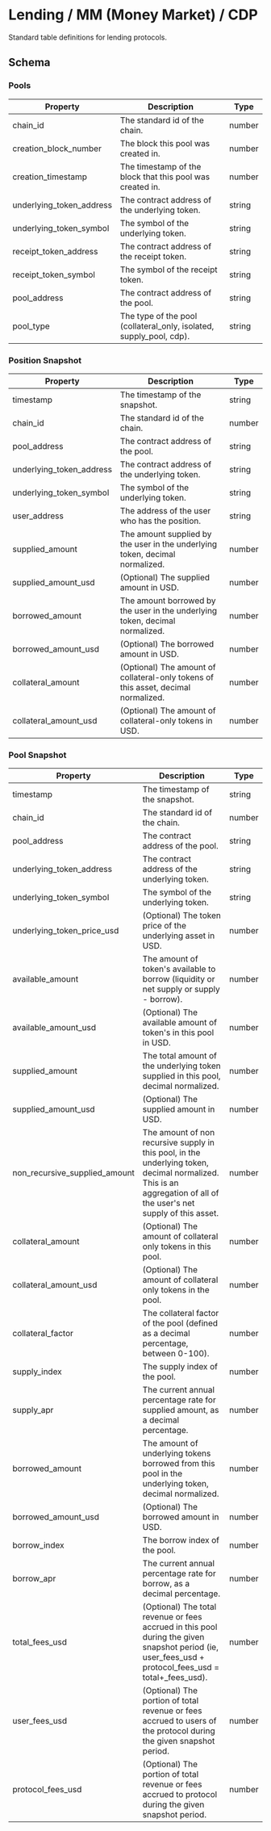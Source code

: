 # Lending / MM (Money Market) / CDP

Standard table definitions for lending protocols.

## Schema

### Pools

| Property                | Description                                                                   | Type   |
|-------------------------|-------------------------------------------------------------------------------|--------|
| chain_id                | The standard id of the chain.                                                 | number |
| creation_block_number   | The block this pool was created in.                                           | number |
| creation_timestamp      | The timestamp of the block that this pool was created in.                     | number |
| underlying_token_address| The contract address of the underlying token.                                 | string |
| underlying_token_symbol | The symbol of the underlying token.                                           | string |
| receipt_token_address   | The contract address of the receipt token.                                    | string |
| receipt_token_symbol    | The symbol of the receipt token.                                              | string |
| pool_address            | The contract address of the pool.                                             | string |
| pool_type               | The type of the pool (collateral_only, isolated, supply_pool, cdp).           | string |

### Position Snapshot

| Property                | Description                                                                   | Type   |
|-------------------------|-------------------------------------------------------------------------------|--------|
| timestamp               | The timestamp of the snapshot.                                                | string |
| chain_id                | The standard id of the chain.                                                 | number |
| pool_address            | The contract address of the pool.                                             | string |
| underlying_token_address| The contract address of the underlying token.                                 | string |
| underlying_token_symbol | The symbol of the underlying token.                                           | string |
| user_address            | The address of the user who has the position.                                 | string |
| supplied_amount         | The amount supplied by the user in the underlying token, decimal normalized.  | number |
| supplied_amount_usd     | (Optional) The supplied amount in USD.                                        | number |
| borrowed_amount         | The amount borrowed by the user in the underlying token, decimal normalized.  | number |
| borrowed_amount_usd     | (Optional) The borrowed amount in USD.                                        | number |
| collateral_amount       | (Optional) The amount of collateral-only tokens of this asset, decimal normalized.    | number |
| collateral_amount_usd   | (Optional) The amount of collateral-only tokens in USD.                       | number |

### Pool Snapshot

| Property                | Description                                                                   | Type   |
|-------------------------|-------------------------------------------------------------------------------|--------|
| timestamp               | The timestamp of the snapshot.                                                | string |
| chain_id                | The standard id of the chain.                                                 | number |
| pool_address            | The contract address of the pool.                                             | string |
| underlying_token_address| The contract address of the underlying token.                                 | string |
| underlying_token_symbol | The symbol of the underlying token.                                           | string |
| underlying_token_price_usd | (Optional) The token price of the underlying asset in USD.                 | number |
| available_amount        | The amount of token's available to borrow (liquidity or net supply or supply - borrow). | number |
| available_amount_usd    | (Optional) The available amount of token's in this pool in USD.               | number |
| supplied_amount         | The total amount of the underlying token supplied in this pool, decimal normalized.    | number |
| supplied_amount_usd     | (Optional) The supplied amount in USD.                                        | number |
| non_recursive_supplied_amount | The amount of non recursive supply in this pool, in the underlying token, decimal normalized. This is an aggregation of all of the user's net supply of this asset. | number |
| collateral_amount       | (Optional) The amount of collateral only tokens in this pool.                 | number |
| collateral_amount_usd   | (Optional) The amount of collateral only tokens in the pool.                  | number |
| collateral_factor       | The collateral factor of the pool (defined as a decimal percentage, between 0-100).   | number |
| supply_index            | The supply index of the pool.                                                 | number |
| supply_apr              | The current annual percentage rate for supplied amount, as a decimal percentage.                       | number |
| borrowed_amount         | The amount of underlying tokens borrowed from this pool in the underlying token, decimal normalized. | number |
| borrowed_amount_usd     | (Optional) The borrowed amount in USD.                                                   | number |
| borrow_index            | The borrow index of the pool.                                                 | number |
| borrow_apr              | The current annual percentage rate for borrow, as a decimal percentage.                                        | number |
| total_fees_usd          | (Optional) The total revenue or fees accrued in this pool during the given snapshot period (ie, user_fees_usd + protocol_fees_usd = total+_fees_usd). | number |
| user_fees_usd           | (Optional) The portion of total revenue or fees accrued to users of the protocol during the given snapshot period. | number |
| protocol_fees_usd       | (Optional) The portion of total revenue or fees accrued to protocol during the given snapshot period. | number |
